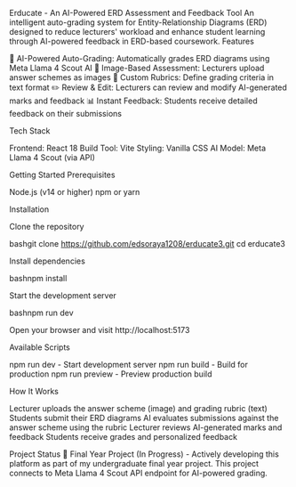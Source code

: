 Erducate - An AI-Powered ERD Assessment and Feedback Tool
An intelligent auto-grading system for Entity-Relationship Diagrams (ERD) designed to reduce lecturers' workload and enhance student learning through AI-powered feedback in ERD-based coursework.
Features

🤖 AI-Powered Auto-Grading: Automatically grades ERD diagrams using Meta Llama 4 Scout AI
📸 Image-Based Assessment: Lecturers upload answer schemes as images
📝 Custom Rubrics: Define grading criteria in text format
✏️ Review & Edit: Lecturers can review and modify AI-generated marks and feedback
📊 Instant Feedback: Students receive detailed feedback on their submissions

Tech Stack

Frontend: React 18
Build Tool: Vite
Styling: Vanilla CSS
AI Model: Meta Llama 4 Scout (via API)

Getting Started
Prerequisites

Node.js (v14 or higher)
npm or yarn

Installation

Clone the repository

bashgit clone https://github.com/edsoraya1208/erducate3.git
cd erducate3

Install dependencies

bashnpm install

Start the development server

bashnpm run dev

Open your browser and visit http://localhost:5173

Available Scripts

npm run dev - Start development server
npm run build - Build for production
npm run preview - Preview production build

How It Works

Lecturer uploads the answer scheme (image) and grading rubric (text)
Students submit their ERD diagrams
AI evaluates submissions against the answer scheme using the rubric
Lecturer reviews AI-generated marks and feedback
Students receive grades and personalized feedback

Project Status
🚧 Final Year Project (In Progress) - Actively developing this platform as part of my undergraduate final year project.
This project connects to Meta Llama 4 Scout API endpoint for AI-powered grading.
